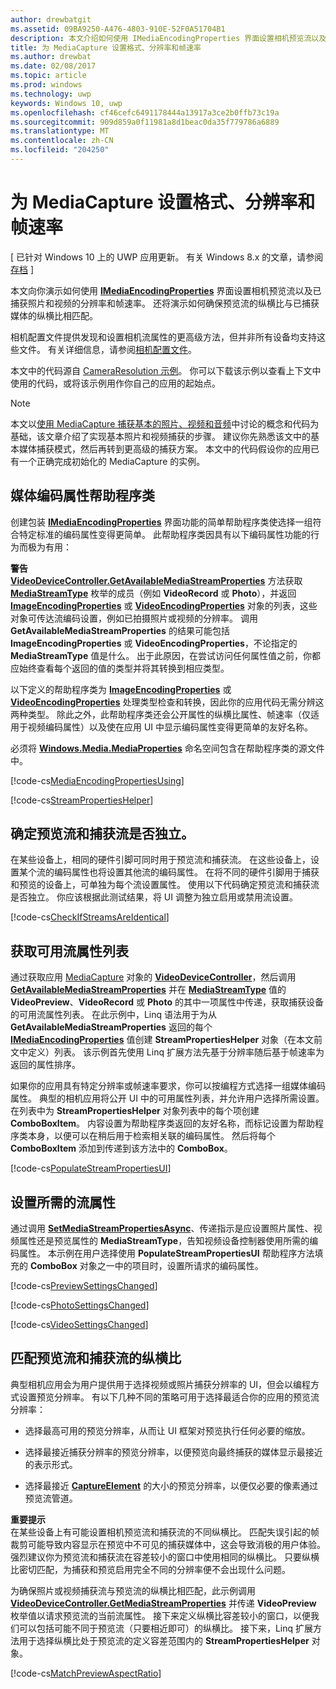 ```yaml
---
author: drewbatgit
ms.assetid: 09BA9250-A476-4803-910E-52F0A51704B1
description: 本文介绍如何使用 IMediaEncodingProperties 界面设置相机预览流以及已捕获照片和视频的分辨率和帧速率。
title: 为 MediaCapture 设置格式、分辨率和帧速率
ms.author: drewbat
ms.date: 02/08/2017
ms.topic: article
ms.prod: windows
ms.technology: uwp
keywords: Windows 10, uwp
ms.openlocfilehash: cf46cefc6491178444a13917a3ce2b0ffb73c19a
ms.sourcegitcommit: 909d859a0f11981a8d1beac0da35f779786a6889
ms.translationtype: MT
ms.contentlocale: zh-CN
ms.locfileid: "204250"
---
```

# <a name="set-format-resolution-and-frame-rate-for-mediacapture"></a>为 MediaCapture 设置格式、分辨率和帧速率

\[ 已针对 Windows 10 上的 UWP 应用更新。 有关 Windows 8.x 的文章，请参阅[存档](http://go.microsoft.com/fwlink/p/?linkid=619132) \]


本文向你演示如何使用 [**IMediaEncodingProperties**](https://msdn.microsoft.com/library/windows/apps/hh701011) 界面设置相机预览流以及已捕获照片和视频的分辨率和帧速率。 还将演示如何确保预览流的纵横比与已捕获媒体的纵横比相匹配。

相机配置文件提供发现和设置相机流属性的更高级方法，但并非所有设备均支持这些文件。 有关详细信息，请参阅[相机配置文件](camera-profiles.md)。

本文中的代码源自 [CameraResolution 示例](http://go.microsoft.com/fwlink/p/?LinkId=624252&clcid=0x409)。 你可以下载该示例以查看上下文中使用的代码，或将该示例用作你自己的应用的起始点。

> [!NOTE] 
> 本文以[使用 MediaCapture 捕获基本的照片、视频和音频](basic-photo-video-and-audio-capture-with-MediaCapture.md)中讨论的概念和代码为基础，该文章介绍了实现基本照片和视频捕获的步骤。 建议你先熟悉该文中的基本媒体捕获模式，然后再转到更高级的捕获方案。 本文中的代码假设你的应用已有一个正确完成初始化的 MediaCapture 的实例。

## <a name="a-media-encoding-properties-helper-class"></a>媒体编码属性帮助程序类

创建包装 [**IMediaEncodingProperties**](https://msdn.microsoft.com/library/windows/apps/hh701011) 界面功能的简单帮助程序类使选择一组符合特定标准的编码属性变得更简单。 此帮助程序类因具有以下编码属性功能的行为而极为有用：

**警告**  
[**VideoDeviceController.GetAvailableMediaStreamProperties**](https://msdn.microsoft.com/library/windows/apps/br211994) 方法获取 [**MediaStreamType**](https://msdn.microsoft.com/library/windows/apps/br226640) 枚举的成员（例如 **VideoRecord** 或 **Photo**），并返回 [**ImageEncodingProperties**](https://msdn.microsoft.com/library/windows/apps/hh700993) 或 [**VideoEncodingProperties**](https://msdn.microsoft.com/library/windows/apps/hh701217) 对象的列表，这些对象可传达流编码设置，例如已拍摄照片或视频的分辨率。 调用 **GetAvailableMediaStreamProperties** 的结果可能包括 **ImageEncodingProperties** 或 **VideoEncodingProperties**，不论指定的 **MediaStreamType** 值是什么。 出于此原因，在尝试访问任何属性值之前，你都应始终查看每个返回的值的类型并将其转换到相应类型。

以下定义的帮助程序类为 [**ImageEncodingProperties**](https://msdn.microsoft.com/library/windows/apps/hh700993) 或 [**VideoEncodingProperties**](https://msdn.microsoft.com/library/windows/apps/hh701217) 处理类型检查和转换，因此你的应用代码无需分辨这两种类型。 除此之外，此帮助程序类还会公开属性的纵横比属性、帧速率（仅适用于视频编码属性）以及使在应用 UI 中显示编码属性变得更简单的友好名称。

必须将 [**Windows.Media.MediaProperties**](https://msdn.microsoft.com/library/windows/apps/hh701296) 命名空间包含在帮助程序类的源文件中。

[!code-cs[MediaEncodingPropertiesUsing](./code/BasicMediaCaptureWin10/cs/MainPage.xaml.cs#SnippetMediaEncodingPropertiesUsing)]

[!code-cs[StreamPropertiesHelper](./code/BasicMediaCaptureWin10/cs/StreamPropertiesHelper.cs#SnippetStreamPropertiesHelper)]

## <a name="determine-if-the-preview-and-capture-streams-are-independent"></a>确定预览流和捕获流是否独立。

在某些设备上，相同的硬件引脚可同时用于预览流和捕获流。 在这些设备上，设置某个流的编码属性也将设置其他流的编码属性。 在将不同的硬件引脚用于捕获和预览的设备上，可单独为每个流设置属性。 使用以下代码确定预览流和捕获流是否独立。 你应该根据此测试结果，将 UI 调整为独立启用或禁用流设置。

[!code-cs[CheckIfStreamsAreIdentical](./code/BasicMediaCaptureWin10/cs/MainPage.xaml.cs#SnippetCheckIfStreamsAreIdentical)]

## <a name="get-a-list-of-available-stream-properties"></a>获取可用流属性列表

通过获取应用 [MediaCapture](https://msdn.microsoft.com/library/windows/apps/br226825) 对象的 [**VideoDeviceController**](capture-photos-and-video-with-mediacapture.md)，然后调用 [**GetAvailableMediaStreamProperties**](https://msdn.microsoft.com/library/windows/apps/br211994) 并在 [**MediaStreamType**](https://msdn.microsoft.com/library/windows/apps/br226640) 值的 **VideoPreview**、**VideoRecord** 或 **Photo** 的其中一项属性中传递，获取捕获设备的可用流属性列表。 在此示例中，Linq 语法用于为从 **GetAvailableMediaStreamProperties** 返回的每个 [**IMediaEncodingProperties**](https://msdn.microsoft.com/library/windows/apps/hh701011) 值创建 **StreamPropertiesHelper** 对象（在本文前文中定义）列表。 该示例首先使用 Linq 扩展方法先基于分辨率随后基于帧速率为返回的属性排序。

如果你的应用具有特定分辨率或帧速率要求，你可以按编程方式选择一组媒体编码属性。 典型的相机应用将公开 UI 中的可用属性列表，并允许用户选择所需设置。 在列表中为 **StreamPropertiesHelper** 对象列表中的每个项创建 **ComboBoxItem**。 内容设置为帮助程序类返回的友好名称，而标记设置为帮助程序类本身，以便可以在稍后用于检索相关联的编码属性。 然后将每个 **ComboBoxItem** 添加到传递到该方法中的 **ComboBox**。

[!code-cs[PopulateStreamPropertiesUI](./code/BasicMediaCaptureWin10/cs/MainPage.xaml.cs#SnippetPopulateStreamPropertiesUI)]

## <a name="set-the-desired-stream-properties"></a>设置所需的流属性

通过调用 [**SetMediaStreamPropertiesAsync**](https://msdn.microsoft.com/library/windows/apps/hh700895)、传递指示是应设置照片属性、视频属性还是预览属性的 **MediaStreamType**，告知视频设备控制器使用所需的编码属性。 本示例在用户选择使用 **PopulateStreamPropertiesUI** 帮助程序方法填充的 **ComboBox** 对象之一中的项目时，设置所请求的编码属性。

[!code-cs[PreviewSettingsChanged](./code/BasicMediaCaptureWin10/cs/MainPage.xaml.cs#SnippetPreviewSettingsChanged)]

[!code-cs[PhotoSettingsChanged](./code/BasicMediaCaptureWin10/cs/MainPage.xaml.cs#SnippetPhotoSettingsChanged)]

[!code-cs[VideoSettingsChanged](./code/BasicMediaCaptureWin10/cs/MainPage.xaml.cs#SnippetVideoSettingsChanged)]

## <a name="match-the-aspect-ratio-of-the-preview-and-capture-streams"></a>匹配预览流和捕获流的纵横比

典型相机应用会为用户提供用于选择视频或照片捕获分辨率的 UI，但会以编程方式设置预览分辨率。 有以下几种不同的策略可用于选择最适合你的应用的预览流分辨率：

-   选择最高可用的预览分辨率，从而让 UI 框架对预览执行任何必要的缩放。

-   选择最接近捕获分辨率的预览分辨率，以便预览向最终捕获的媒体显示最接近的表示形式。

-   选择最接近 [**CaptureElement**](https://msdn.microsoft.com/library/windows/apps/br209278) 的大小的预览分辨率，以便仅必要的像素通过预览流管道。

**重要提示**  
在某些设备上有可能设置相机预览流和捕获流的不同纵横比。 匹配失误引起的帧裁剪可能导致内容显示在预览中不可见的捕获媒体中，这会导致消极的用户体验。 强烈建议你为预览流和捕获流在容差较小的窗口中使用相同的纵横比。 只要纵横比密切匹配，为捕获和预览启用完全不同的分辨率便不会出现什么问题。


为确保照片或视频捕获流与预览流的纵横比相匹配，此示例调用 [**VideoDeviceController.GetMediaStreamProperties**](https://msdn.microsoft.com/library/windows/apps/br211995) 并传递 **VideoPreview** 枚举值以请求预览流的当前流属性。 接下来定义纵横比容差较小的窗口，以便我们可以包括可能不同于预览流（只要相近即可）的纵横比。 接下来，Linq 扩展方法用于选择纵横比处于预览流的定义容差范围内的 **StreamPropertiesHelper** 对象。

[!code-cs[MatchPreviewAspectRatio](./code/BasicMediaCaptureWin10/cs/MainPage.xaml.cs#SnippetMatchPreviewAspectRatio)]

 

 




